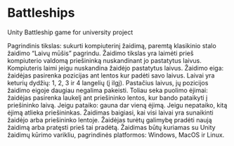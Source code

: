 # Battleships
Unity Battleship game for university project

Pagrindinis tikslas: sukurti kompiuterinį žaidimą, paremtą klasikinio stalo žaidimo “Laivų mūšis” pagrindu. 
Žaidimo tikslas yra laimėti prieš kompiuterio valdomą priešininką nuskandinant jo pastatytus laivus. Kompiuteris laimi jeigu nuskandina žaidėjo pastatytus laivus. 
Žaidimo eiga: žaidėjas pasirenka pozicijas ant lentos kur padėti savo laivus. Laivai yra keturių dydžių: 1, 2, 3 ir 4 langelių (į ilgį). Pastačius laivus, jų pozicijos žaidimo eigoje daugiau negalima pakeisti. Toliau seka puolimo ėjimai: žaidėjas pasirenka laukelį ant priešininko lentos, kur bando pataikyti į priešininko laivą. Jeigu pataiko: gauna dar vieną ėjimą. Jeigu nepataiko, kitą ėjimą atlieka  priešininkas. Žaidimas baigiasi, kai visi laivai yra sunaikinti žaidėjo arba priešininko lentoje.
Žaidėjas turėtų galimybę pradėti naują žaidimą arba pratęsti prieš tai pradėtą. 
Žaidimas būtų kuriamas su Unity žaidimų kūrimo varikliu, pagrindinės platformos: Windows, MacOS ir Linux.

